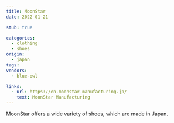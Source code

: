```yaml
---
title: MoonStar
date: 2022-01-21

stub: true

categories:
  - clothing
  - shoes
origin:
  - japan
tags:
vendors:
  - blue-owl

links:
  - url: https://en.moonstar-manufacturing.jp/
    text: MoonStar Manufacturing
---
```


MoonStar offers a wide variety of shoes, which are made in Japan.
